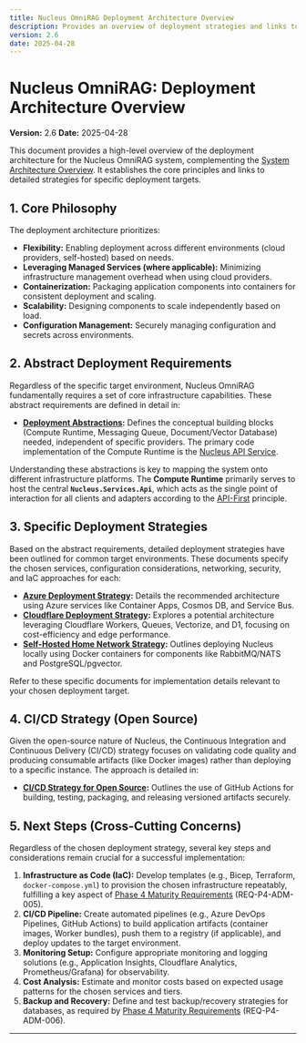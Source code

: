 ```yaml
---
title: Nucleus OmniRAG Deployment Architecture Overview
description: Provides an overview of deployment strategies and links to detailed architectures for Azure, Cloudflare, and Self-Hosting.
version: 2.6
date: 2025-04-28
---
```


# Nucleus OmniRAG: Deployment Architecture Overview

**Version:** 2.6
**Date:** 2025-04-28

This document provides a high-level overview of the deployment architecture for the Nucleus OmniRAG system, complementing the [System Architecture Overview](./00_ARCHITECTURE_OVERVIEW.md). It establishes the core principles and links to detailed strategies for specific deployment targets.

## 1. Core Philosophy

The deployment architecture prioritizes:

*   **Flexibility:** Enabling deployment across different environments (cloud providers, self-hosted) based on needs.
*   **Leveraging Managed Services (where applicable):** Minimizing infrastructure management overhead when using cloud providers.
*   **Containerization:** Packaging application components into containers for consistent deployment and scaling.
*   **Scalability:** Designing components to scale independently based on load.
*   **Configuration Management:** Securely managing configuration and secrets across environments.

## 2. Abstract Deployment Requirements

Regardless of the specific target environment, Nucleus OmniRAG fundamentally requires a set of core infrastructure capabilities. These abstract requirements are defined in detail in:

*   **[Deployment Abstractions](./Deployment/ARCHITECTURE_DEPLOYMENT_ABSTRACTIONS.md):** Defines the conceptual building blocks (Compute Runtime, Messaging Queue, Document/Vector Database) needed, independent of specific providers. The primary code implementation of the Compute Runtime is the [Nucleus API Service](../../src/Nucleus.Services/Nucleus.Services.Api/Program.cs).

Understanding these abstractions is key to mapping the system onto different infrastructure platforms.
The **Compute Runtime** primarily serves to host the central **`Nucleus.Services.Api`**, which acts as the single point of interaction for all clients and adapters according to the [API-First](./00_ARCHITECTURE_OVERVIEW.md#1-core-principles) principle.

## 3. Specific Deployment Strategies

Based on the abstract requirements, detailed deployment strategies have been outlined for common target environments. These documents specify the chosen services, configuration considerations, networking, security, and IaC approaches for each:

*   **[Azure Deployment Strategy](./Deployment/Hosting/ARCHITECTURE_HOSTING_AZURE.md):** Details the recommended architecture using Azure services like Container Apps, Cosmos DB, and Service Bus.
*   **[Cloudflare Deployment Strategy](./Deployment/Hosting/ARCHITECTURE_HOSTING_CLOUDFLARE.md):** Explores a potential architecture leveraging Cloudflare Workers, Queues, Vectorize, and D1, focusing on cost-efficiency and edge performance.
*   **[Self-Hosted Home Network Strategy](./Deployment/Hosting/ARCHITECTURE_HOSTING_SELFHOST_HOMENETWORK.md):** Outlines deploying Nucleus locally using Docker containers for components like RabbitMQ/NATS and PostgreSQL/pgvector.

Refer to these specific documents for implementation details relevant to your chosen deployment target.

## 4. CI/CD Strategy (Open Source)

Given the open-source nature of Nucleus, the Continuous Integration and Continuous Delivery (CI/CD) strategy focuses on validating code quality and producing consumable artifacts (like Docker images) rather than deploying to a specific instance. The approach is detailed in:

*   **[CI/CD Strategy for Open Source](./Deployment/ARCHITECTURE_DEPLOYMENT_CICD_OSS.md):** Outlines the use of GitHub Actions for building, testing, packaging, and releasing versioned artifacts securely.

## 5. Next Steps (Cross-Cutting Concerns)

Regardless of the chosen deployment strategy, several key steps and considerations remain crucial for a successful implementation:

1.  **Infrastructure as Code (IaC):** Develop templates (e.g., Bicep, Terraform, `docker-compose.yml`) to provision the chosen infrastructure repeatably, fulfilling a key aspect of [Phase 4 Maturity Requirements](../Requirements/04_REQUIREMENTS_PHASE4_MATURITY.md#33-enterprise-readiness--admin-features) (REQ-P4-ADM-005).
2.  **CI/CD Pipeline:** Create automated pipelines (e.g., Azure DevOps Pipelines, GitHub Actions) to build application artifacts (container images, Worker bundles), push them to a registry (if applicable), and deploy updates to the target environment.
3.  **Monitoring Setup:** Configure appropriate monitoring and logging solutions (e.g., Application Insights, Cloudflare Analytics, Prometheus/Grafana) for observability.
4.  **Cost Analysis:** Estimate and monitor costs based on expected usage patterns for the chosen services and tiers.
5.  **Backup and Recovery:** Define and test backup/recovery strategies for databases, as required by [Phase 4 Maturity Requirements](../Requirements/04_REQUIREMENTS_PHASE4_MATURITY.md#33-enterprise-readiness--admin-features) (REQ-P4-ADM-006).

---
